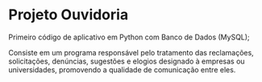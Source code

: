 # Projeto Ouvidoria
 Primeiro código de aplicativo em Python com Banco de Dados (MySQL);
 
 Consiste em um programa responsável pelo tratamento das reclamações, solicitações, denúncias, sugestões e elogios designado à empresas ou universidades, promovendo a qualidade de comunicação entre eles.
